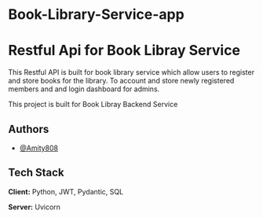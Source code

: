 # Book-Library-Service-app

# Restful Api for Book Libray Service

This Restful API is built for book library service which allow users to register and store books for the library. To account and store newly registered members and and login dashboard for admins.

This project is built for Book Libray Backend Service
## Authors

- [@Amity808](https://www.github.com/Amity808)


## Tech Stack

**Client:** Python, JWT, Pydantic, SQL

**Server:** Uvicorn

